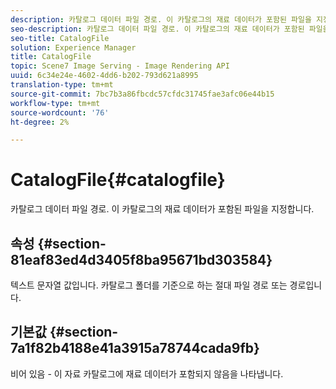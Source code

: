 ```yaml
---
description: 카탈로그 데이터 파일 경로. 이 카탈로그의 재료 데이터가 포함된 파일을 지정합니다.
seo-description: 카탈로그 데이터 파일 경로. 이 카탈로그의 재료 데이터가 포함된 파일을 지정합니다.
seo-title: CatalogFile
solution: Experience Manager
title: CatalogFile
topic: Scene7 Image Serving - Image Rendering API
uuid: 6c34e24e-4602-4dd6-b202-793d621a8995
translation-type: tm+mt
source-git-commit: 7bc7b3a86fbcdc57cfdc31745fae3afc06e44b15
workflow-type: tm+mt
source-wordcount: '76'
ht-degree: 2%

---
```



# CatalogFile{#catalogfile}

카탈로그 데이터 파일 경로. 이 카탈로그의 재료 데이터가 포함된 파일을 지정합니다.

## 속성 {#section-81eaf83ed4d3405f8ba95671bd303584}

텍스트 문자열 값입니다. 카탈로그 폴더를 기준으로 하는 절대 파일 경로 또는 경로입니다.

## 기본값 {#section-7a1f82b4188e41a3915a78744cada9fb}

비어 있음 - 이 자료 카탈로그에 재료 데이터가 포함되지 않음을 나타냅니다.
